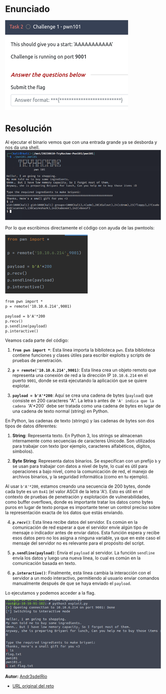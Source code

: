 # Enunciado
![Imagen01](01.png)
# Resolución

Al ejecutar el binario vemos que con una entrada grande ya se desborda y nos da una shell.
![](02.png)

Por lo que escribimos directamente el código con ayuda de las pwntools:

![](03.png)


~~~
from pwn import *
p = remote('10.10.6.214',9001)

payload = b'A'*200
p.recv()
p.sendline(payload)
p.interactive()
~~~
Veamos cada parte del código:

1. **`from pwn import *`**: Esta línea importa la biblioteca `pwn`. Esta biblioteca contiene funciones y clases útiles para escribir exploits y scripts de pruebas de penetración.

2. **`p = remote('10.10.6.214',9001)`**: Esta línea crea un objeto remoto que representa una conexión de red a la dirección IP `10.10.6.214` en el puerto `9001`, donde se está ejecutando la aplicación que se quiere explotar.

3. **`payload = b'A'*200`**: Aquí se crea una cadena de bytes (`payload`) que consiste en 200 caracteres "A". La letra `b` antes de `'A' indica que la cadena `'A'*200` debe ser tratada como una cadena de bytes en lugar de una cadena de texto normal (string) en Python.

En Python, las cadenas de texto (strings) y las cadenas de bytes son dos tipos de datos diferentes:

1. **String**: Representa texto. En Python 3, los strings se almacenan internamente como secuencias de caracteres Unicode. Son utilizados para trabajar con texto (por ejemplo, caracteres alfabéticos, dígitos, símbolos).

2. **Byte String**: Representa datos binarios. Se especifican con un prefijo `b` y se usan para trabajar con datos a nivel de byte, lo cual es útil para operaciones a bajo nivel, como la comunicación de red, el manejo de archivos binarios, y la seguridad informática (como en tu ejemplo).

Al usar `b'A'*200`, estamos creando una secuencia de 200 bytes, donde cada byte es un `0x41` (el valor ASCII de la letra 'A'). Esto es útil en el contexto de pruebas de penetración y explotación de vulnerabilidades, como buffer overflows, donde es importante tratar los datos como bytes puros en lugar de texto porque es importante tener un control preciso sobre la representación exacta de los datos que estás enviando.

4. **`p.recv()`**: Esta línea recibe datos del servidor. Es común en la comunicación de red esperar a que el servidor envíe algún tipo de mensaje o indicador antes de enviar datos. Esta función espera y recibe esos datos pero no los asigna a ninguna variable, ya que en este caso el mensaje del servidor no es relevante para el propósito del script.

5. **`p.sendline(payload)`**: Envía el `payload` al servidor. La función `sendline` envía los datos y luego una nueva línea, lo cual es común en la comunicación basada en texto.

6. **`p.interactive()`**: Finalmente, esta línea cambia la interacción con el servidor a un modo interactivo, permitiendo al usuario enviar comandos manualmente después de que se haya enviado el `payload`.


Lo ejecutamos y podemos acceder a la flag.

![](04.png)

 
**Autor:** [Andr3sdelRio](https://twitter.com/Andr3sdelRio) 

- [URL original del reto](https://tryhackme.com/room/pwn101) 
 

